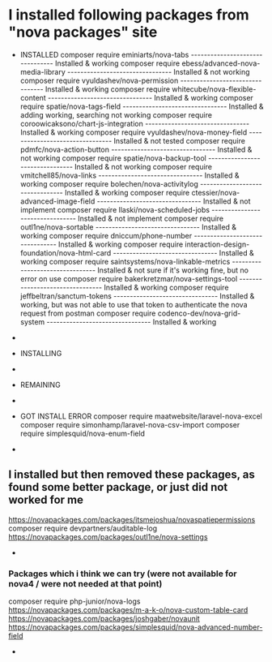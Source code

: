 # I installed following packages from "nova packages" site

- INSTALLED
  composer require eminiarts/nova-tabs -------------------------------- Installed & working
  composer require ebess/advanced-nova-media-library -------------------------------- Installed & not working
  composer require vyuldashev/nova-permission -------------------------------- Installed & working
  composer require whitecube/nova-flexible-content -------------------------------- Installed & working
  composer require spatie/nova-tags-field -------------------------------- Installed & adding working, searching not working
  composer require coroowicaksono/chart-js-integration -------------------------------- Installed & working
  composer require vyuldashev/nova-money-field -------------------------------- Installed & not tested
  composer require pdmfc/nova-action-button -------------------------------- Installed & not working
  composer require spatie/nova-backup-tool -------------------------------- Installed & not working
  composer require vmitchell85/nova-links -------------------------------- Installed & working
  composer require bolechen/nova-activitylog -------------------------------- Installed & working
  composer require ctessier/nova-advanced-image-field -------------------------------- Installed & not implement
  composer require llaski/nova-scheduled-jobs -------------------------------- Installed & not implement
  composer require outl1ne/nova-sortable -------------------------------- Installed & working
  composer require dniccum/phone-number -------------------------------- Installed & working
  composer require interaction-design-foundation/nova-html-card -------------------------------- Installed & working
  composer require saintsystems/nova-linkable-metrics -------------------------------- Installed & not sure if it's working fine, but no error on use
  composer require bakerkretzmar/nova-settings-tool -------------------------------- Installed & working
  composer require jeffbeltran/sanctum-tokens -------------------------------- Installed & working, but was not able to use that token to authenticate the nova request from postman
  composer require codenco-dev/nova-grid-system -------------------------------- Installed & working

-

- INSTALLING

-

- REMAINING

-

- GOT INSTALL ERROR
  composer require maatwebsite/laravel-nova-excel
  composer require simonhamp/laravel-nova-csv-import
  composer require simplesquid/nova-enum-field

-

## I installed but then removed these packages, as found some better package, or just did not worked for me

https://novapackages.com/packages/itsmejoshua/novaspatiepermissions
composer require devpartners/auditable-log
https://novapackages.com/packages/outl1ne/nova-settings

-

### Packages which i think we can try (were not available for nova4 / were not needed at that point)

composer require php-junior/nova-logs
https://novapackages.com/packages/m-a-k-o/nova-custom-table-card
https://novapackages.com/packages/joshgaber/novaunit
https://novapackages.com/packages/simplesquid/nova-advanced-number-field

-
